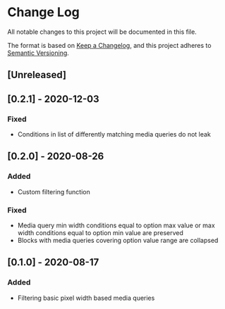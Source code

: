 # Change Log
All notable changes to this project will be documented in this file.

The format is based on [Keep a Changelog](https://keepachangelog.com/en/1.0.0/),
and this project adheres to [Semantic Versioning](https://semver.org/spec/v2.0.0.html).

## [Unreleased]

## [0.2.1] - 2020-12-03
### Fixed
- Conditions in list of differently matching media queries do not leak

## [0.2.0] - 2020-08-26
### Added
- Custom filtering function

### Fixed
- Media query min width conditions equal to option max value or max width conditions equal to option min value are preserved
- Blocks with media queries covering option value range are collapsed

## [0.1.0] - 2020-08-17
### Added
- Filtering basic pixel width based media queries

